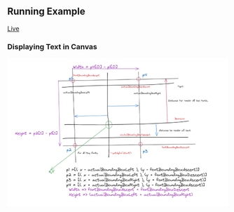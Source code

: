 ## Running Example
[Live](https://amitc9der.github.io/web_projects)
### Displaying Text in Canvas
![Text Metrics](./docs/images/TextMatricsNotes.png)